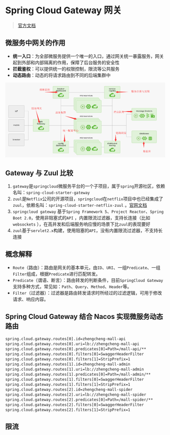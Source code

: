 # Spring Cloud Gateway 网关

> [官方文档](https://docs.spring.io/spring-cloud-gateway/docs/current/reference/html/#gateway-starter)

## 微服务中网关的作用

- **统一入口**：为全部微服务提供一个唯一的入口，通过网关统一暴露服务，网关起到外部和内部隔离的作用，保障了后台服务的安全性
- **拦截鉴权**：可以提供统一的权限控制，限流等公共服务
- **动态路由**：动态的将请求路由到不同的后端集群中

![springcloud](/img/springcloud.png)

## Gateway 与 Zuul 比较

1. `gateway`是`springcloud`微服务平台的一个子项目，属于`spring`开源社区，依赖名叫：`spring-cloud-starter-gateway`
2. `zuul`是`Netflix`公司的开源项目，`springcloud`在`netflix`项目中也已经集成了`zuul`，依赖名叫：`spring-cloud-starter-netflix-zuul`
   。[官网文档](https://github.com/Netflix/zuul)
3. `springcloud gateway` 基于`Spring Framework 5`、`Project Reactor`、`Spring Boot 2.0`，使用非阻塞式的`API`
   ，内置限流过滤器，支持长连接（比如`websockets`
   ），在高并发和后端服务响应慢的场景下比`zuul`的表现要好
4. `zuul`基于`servlet2.x`构建，使用阻塞的`API`，没有内置限流过滤器，不支持长连接

## 概念解释

- `Route`（路由）：路由是网关的基本单元，由`ID`、`URI`、一组`Predicate`、一组`Filter`组成，根据`Predicate`进行匹配转发。
- `Predicate`（谓语、断言）：路由转发的判断条件，目前`SpringCloud Gateway`支持多种方式，常见如：`Path`、`Query`、`Method`、`Header`等。
- `Filter`（过滤器）：过滤器是路由转发请求时所经过的过滤逻辑，可用于修改请求、响应内容。

## Spring Cloud Gateway 结合 Nacos 实现微服务动态路由

```properties
spring.cloud.gateway.routes[0].id=zhengcheng-mall-api
spring.cloud.gateway.routes[0].uri=lb://zhengcheng-mall-api
spring.cloud.gateway.routes[0].predicates[0]=Path=/mall-api/**
spring.cloud.gateway.routes[0].filters[0]=SwaggerHeaderFilter
spring.cloud.gateway.routes[0].filters[1]=StripPrefix=1
spring.cloud.gateway.routes[1].id=zhengcheng-mall-admin
spring.cloud.gateway.routes[1].uri=lb://zhengcheng-mall-admin
spring.cloud.gateway.routes[1].predicates[0]=Path=/mall-admin/**
spring.cloud.gateway.routes[1].filters[0]=SwaggerHeaderFilter
spring.cloud.gateway.routes[1].filters[1]=StripPrefix=1
spring.cloud.gateway.routes[2].id=zhengcheng-mall-spider
spring.cloud.gateway.routes[2].uri=lb://zhengcheng-mall-spider
spring.cloud.gateway.routes[2].predicates[0]=Path=/mall-spider/**
spring.cloud.gateway.routes[2].filters[0]=SwaggerHeaderFilter
spring.cloud.gateway.routes[2].filters[1]=StripPrefix=1
```

## 限流

